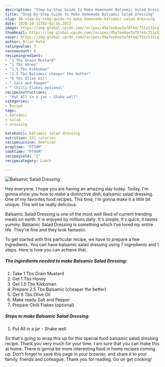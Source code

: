 ```yaml
---
description: "Step-by-Step Guide to Make Homemade Balsamic Salad Dressing"
title: "Step-by-Step Guide to Make Homemade Balsamic Salad Dressing"
slug: 98-step-by-step-guide-to-make-homemade-balsamic-salad-dressing
date: 2020-10-31T02:02:16.297Z
image: https://img-global.cpcdn.com/recipes/d9a7ee6ae3af8f44/751x532cq70/balsamic-salad-dressing-recipe-main-photo.jpg
thumbnail: https://img-global.cpcdn.com/recipes/d9a7ee6ae3af8f44/751x532cq70/balsamic-salad-dressing-recipe-main-photo.jpg
cover: https://img-global.cpcdn.com/recipes/d9a7ee6ae3af8f44/751x532cq70/balsamic-salad-dressing-recipe-main-photo.jpg
author: Brian Hale
ratingvalue: 3
reviewcount: 6
recipeingredient:
- "1 Tbs Grain Mustard"
- "1 Tbs Honey"
- "1.5 Tbs Kikkoman"
- "2.5 Tbs Balsamic cheaper the better"
- "6 Tbs Olive Oil"
- " Salt and Pepper"
- " Chilli Flakes optional"
recipeinstructions:
- "Put All in a jar - Shake well"
categories:
- Recipe
tags:
- balsamic
- salad
- dressing

katakunci: balsamic salad dressing 
nutrition: 251 calories
recipecuisine: American
preptime: "PT39M"
cooktime: "PT46M"
recipeyield: "2"
recipecategory: Lunch

---
```



![Balsamic Salad Dressing](https://img-global.cpcdn.com/recipes/d9a7ee6ae3af8f44/751x532cq70/balsamic-salad-dressing-recipe-main-photo.jpg)

Hey everyone, I hope you are having an amazing day today. Today, I'm gonna show you how to make a distinctive dish, balsamic salad dressing. One of my favorites food recipes. This time, I'm gonna make it a little bit unique. This will be really delicious.

Balsamic Salad Dressing is one of the most well liked of current trending meals on earth. It is enjoyed by millions daily. It's simple, it's quick, it tastes yummy. Balsamic Salad Dressing is something which I've loved my entire life. They're fine and they look fantastic.




To get started with this particular recipe, we have to prepare a few ingredients. You can have balsamic salad dressing using 7 ingredients and 1 steps. Here is how you can achieve that.

<!--inarticleads1-->

##### The ingredients needed to make Balsamic Salad Dressing:

1. Take 1 Tbs Grain Mustard
1. Get 1 Tbs Honey
1. Get 1.5 Tbs Kikkoman
1. Prepare 2.5 Tbs Balsamic (cheaper the better)
1. Get 6 Tbs Olive Oil
1. Make ready  Salt and Pepper
1. Prepare  Chilli Flakes (optional)




<!--inarticleads2-->

##### Steps to make Balsamic Salad Dressing:

1. Put All in a jar - Shake well




So that's going to wrap this up for this special food balsamic salad dressing recipe. Thank you very much for your time. I am sure that you can make this at home. There is gonna be more interesting food in home recipes coming up. Don't forget to save this page in your browser, and share it to your family, friends and colleague. Thank you for reading. Go on get cooking!
